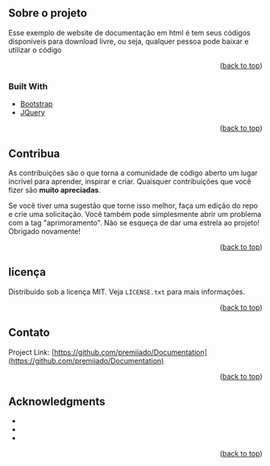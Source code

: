 


<!-- ABOUT THE PROJECT -->
## Sobre o projeto


 Esse exemplo de website de documentação em html é tem  seus códigos disponíveis para download livre, ou seja, qualquer pessoa pode baixar e utilizar o código
<p align="right">(<a href="#top">back to top</a>)</p>



### Built With

* [Bootstrap](https://getbootstrap.com)
* [JQuery](https://jquery.com)

<p align="right">(<a href="#top">back to top</a>)</p>



<!-- CONTRIBUTING -->
## Contribua

As contribuições são o que torna a comunidade de código aberto um lugar incrível para aprender, inspirar e criar. Quaisquer contribuições que você fizer são **muito apreciadas**.

Se você tiver uma sugestão que torne isso melhor, faça um edição do repo e crie uma solicitação. Você também pode simplesmente abrir um problema com a tag "aprimoramento".
Não se esqueça de dar uma estrela ao projeto! Obrigado novamente!

<p align="right">(<a href="#top">back to top</a>)</p>



<!-- LICENSE -->
## licença

Distribuído sob a licença MIT. Veja `LICENSE.txt` para mais informações.

<p align="right">(<a href="#top">back to top</a>)</p>



<!-- CONTACT -->
## Contato


Project Link: [https://github.com/premiiado/Documentation](https://github.com/premiiado/Documentation)

<p align="right">(<a href="#top">back to top</a>)</p>



<!-- ACKNOWLEDGMENTS -->
## Acknowledgments

* []()
* []()
* []()

<p align="right">(<a href="#top">back to top</a>)</p>



<!-- MARKDOWN LINKS & IMAGES -->

